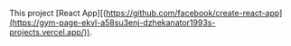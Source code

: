 
This project  [React App][(https://github.com/facebook/create-react-app](https://gym-page-ekvl-a58su3enj-dzhekanator1993s-projects.vercel.app/)).
